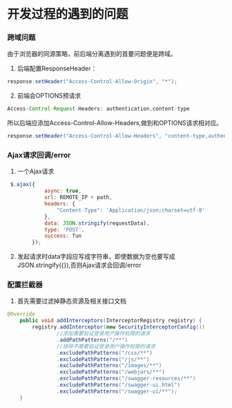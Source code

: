 
# 开发过程的遇到的问题

### 跨域问题
由于浏览器的同源策略，前后端分离遇到的首要问题便是跨域。
1. 后端配置ResponseHeader：
```java
response.setHeader("Access-Control-Allow-Origin", "*");
```
2. 前端会OPTIONS预请求
```java
Access-Control-Request-Headers: authentication,content-type
```
所以后端应添加Access-Control-Allow-Headers,做到和OPTIONS请求相对应。
```java
response.setHeader("Access-Control-Allow-Headers", "content-type,authentication,dataType");
```

### Ajax请求回调/error
1. 一个Ajax请求
```javascript 1.8
 $.ajax({
            async: true,
            url: REMOTE_IP + path,
            headers: {
                "Content-Type": 'Application/json;charset=utf-8'
            },
            data: JSON.stringify(requestData),
            type: 'POST',
            success: fun
        });
```
2. 发起请求时data字段应写成字符串，即使数据为空也要写成JSON.stringify({}),否则Ajax请求会回调/error

### 配置拦截器
1. 首先需要过滤掉静态资源及相关接口文档
```java
@Override
    public void addInterceptors(InterceptorRegistry registry) {
        registry.addInterceptor(new SecurityInterceptorConfig())
                //添加需要验证登录用户操作权限的请求
                .addPathPatterns("/**")
                //排除不需要验证登录用户操作权限的请求
                .excludePathPatterns("/css/**")
                .excludePathPatterns("/js/**")
                .excludePathPatterns("/images/**")
                .excludePathPatterns("/webjars/**")
                .excludePathPatterns("/swagger-resources/**")
                .excludePathPatterns("/swagger-ui.html")
                .excludePathPatterns("/swagger-ui/**");
    }
```




